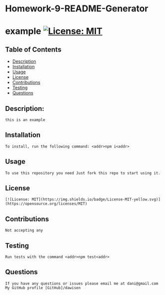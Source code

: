 # Homework-9-README-Generator

  # example [![License: MIT](https://img.shields.io/badge/License-MIT-yellow.svg)](https://opensource.org/licenses/MIT)
  
  ## Table of Contents
   - [Description](#Description)
   - [Installation](#Installation)
   - [Usage](#Usage)
   - [License](#License)
   - [Contributions](#Contributions)
   - [Testing](#Testing)
   - [Questions](#Questions)
  ## Description:
    this is an example
  ## Installation
    To install, run the following command: <addr>npm i<addr>
  ## Usage
    To use this repository you need Just fork this repo to start using it.
  ## License
    [![License: MIT](https://img.shields.io/badge/License-MIT-yellow.svg)](https://opensource.org/licenses/MIT)
  ## Contributions
    Not accepting any
  ## Testing
    Run tests with the command <addr>npm test<addr>
  ## Questions
    If you have any questions or issues please email me at dani@gmail.com
    My GitHub profile [GitHub]/dawisen
  
